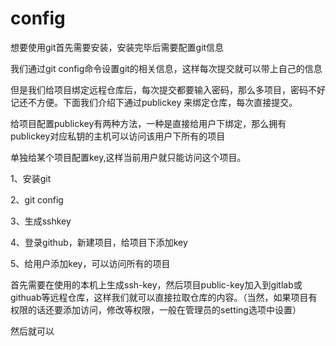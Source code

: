 # config

想要使用git首先需要安装，安装完毕后需要配置git信息

我们通过git config命令设置git的相关信息，这样每次提交就可以带上自己的信息

但是我们给项目绑定远程仓库后，每次提交都要输入密码，那么多项目，密码不好记还不方便。下面我们介绍下通过publickey 来绑定仓库，每次直接提交。

给项目配置publickey有两种方法，一种是直接给用户下绑定，那么拥有publickey对应私钥的主机可以访问该用户下所有的项目

单独给某个项目配置key,这样当前用户就只能访问这个项目。

1、安装git

2、git config

3、生成sshkey

4、登录github，新建项目，给项目下添加key

5、给用户添加key，可以访问所有的项目


首先需要在使用的本机上生成ssh-key，然后项目public-key加入到gitlab或githuab等远程仓库，这样我们就可以直接拉取仓库的内容。（当然，如果项目有权限的话还要添加访问，修改等权限，一般在管理员的setting选项中设置）



然后就可以


